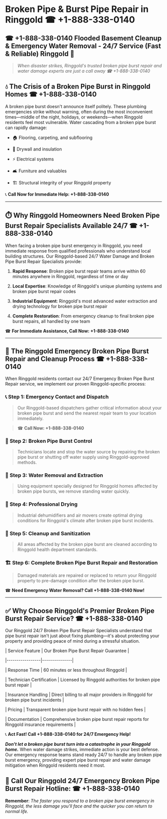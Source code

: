 # Broken Pipe & Burst Pipe Repair in Ringgold ☎ +1-888-338-0140  
## ☎ +1-888-338-0140 Flooded Basement Cleanup & Emergency Water Removal - 24/7 Service (Fast & Reliable) Ringgold 🚨  

> *When disaster strikes, Ringgold's trusted broken pipe burst repair and water damage experts are just a call away ☎ +1-888-338-0140*  

## 💧 The Crisis of a Broken Pipe Burst in Ringgold Homes ☎ +1-888-338-0140  

A broken pipe burst doesn't announce itself politely. These plumbing emergencies strike without warning, often during the most inconvenient times—middle of the night, holidays, or weekends—when Ringgold residents feel most vulnerable. Water cascading from a broken pipe burst can rapidly damage:  

* 🏠 Flooring, carpeting, and subflooring  
* 🧱 Drywall and insulation  
* ⚡ Electrical systems  
* 🛋️ Furniture and valuables  
* 🏗️ Structural integrity of your Ringgold property  

📞 **Call Now for Immediate Help: +1-888-338-0140**  

---  

## ⏱️ Why Ringgold Homeowners Need Broken Pipe Burst Repair Specialists Available 24/7 ☎ +1-888-338-0140  

When facing a broken pipe burst emergency in Ringgold, you need immediate response from qualified professionals who understand local building structures. Our Ringgold-based 24/7 Water Damage and Broken Pipe Burst Repair Specialists provide:  

1. **Rapid Response**: Broken pipe burst repair teams arrive within 60 minutes anywhere in Ringgold, regardless of time or day  
2. **Local Expertise**: Knowledge of Ringgold's unique plumbing systems and broken pipe burst repair codes  
3. **Industrial Equipment**: Ringgold's most advanced water extraction and drying technology for broken pipe burst repair  
4. **Complete Restoration**: From emergency cleanup to final broken pipe burst repairs, all handled by one team  

☎ **For Immediate Assistance, Call Now: +1-888-338-0140**  

---  

## 🔧 The Ringgold Emergency Broken Pipe Burst Repair and Cleanup Process ☎ +1-888-338-0140  

When Ringgold residents contact our 24/7 Emergency Broken Pipe Burst Repair service, we implement our proven Ringgold-specific process:  

### 📞 Step 1: Emergency Contact and Dispatch  
> Our Ringgold-based dispatchers gather critical information about your broken pipe burst and send the nearest repair team to your location immediately.  
> ☎ **Call Now: +1-888-338-0140**  

### 🚿 Step 2: Broken Pipe Burst Control  
> Technicians locate and stop the water source by repairing the broken pipe burst or shutting off water supply using Ringgold-approved methods.  

### 🌊 Step 3: Water Removal and Extraction  
> Using equipment specially designed for Ringgold homes affected by broken pipe bursts, we remove standing water quickly.  

### 💨 Step 4: Professional Drying  
> Industrial dehumidifiers and air movers create optimal drying conditions for Ringgold's climate after broken pipe burst incidents.  

### 🧼 Step 5: Cleanup and Sanitization  
> All areas affected by the broken pipe burst are cleaned according to Ringgold health department standards.  

### 🏗️ Step 6: Complete Broken Pipe Burst Repair and Restoration  
> Damaged materials are repaired or replaced to return your Ringgold property to pre-damage condition after the broken pipe burst.  

☎ **Need Emergency Water Removal? Call +1-888-338-0140 Now!**  

---  

## ✅ Why Choose Ringgold's Premier Broken Pipe Burst Repair Service? ☎ +1-888-338-0140  

Our Ringgold 24/7 Broken Pipe Burst Repair Specialists understand that pipe burst repair isn't just about fixing plumbing—it's about protecting your property and providing peace of mind during a stressful situation.  

| Service Feature | Our Broken Pipe Burst Repair Guarantee |  
|-----------------|---------------|  
| Response Time | 60 minutes or less throughout Ringgold |  
| Technician Certification | Licensed by Ringgold authorities for broken pipe burst repair |  
| Insurance Handling | Direct billing to all major providers in Ringgold for broken pipe burst incidents |  
| Pricing | Transparent broken pipe burst repair with no hidden fees |  
| Documentation | Comprehensive broken pipe burst repair reports for Ringgold insurance requirements |  

📞 **Act Fast! Call +1-888-338-0140 for 24/7 Emergency Help!**  

***Don't let a broken pipe burst turn into a catastrophe in your Ringgold home.*** When water damage strikes, immediate action is your best defense. Our emergency response teams stand ready 24/7 to handle any broken pipe burst emergency, providing expert pipe burst repair and water damage mitigation when Ringgold residents need it most.  

## 📱 Call Our Ringgold 24/7 Emergency Broken Pipe Burst Repair Hotline: ☎ +1-888-338-0140  

**Remember**: *The faster you respond to a broken pipe burst emergency in Ringgold, the less damage you'll face and the quicker you can return to normal life.*